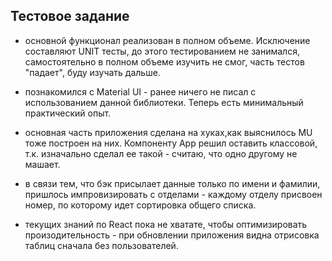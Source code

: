 ## Тестовое задание
 
 - основной функционал реализован в полном объеме. Исключение составляют UNIT тесты, до этого тестированием не занимался, самостоятельно в полном объеме изучить не смог, часть тестов "падает", буду изучать дальше.

 - познакомился с Material UI - ранее ничего не писал с использованием данной библиотеки. Теперь есть минимальный практический опыт.
 
 - основная часть приложения сделана на хуках,как выяснилось MU тоже построен на них. Компоненту App решил оставить классовой, т.к. изначально сделал ее такой - считаю, что одно другому не машает. 

 - в связи тем, что бэк присылает данные только по имени и фамилии, пришлось импровизировать с отделами - каждому отделу присвоен номер, по которому идет сортировка общего списка.
 
 - текущих знаний по React пока не хватате, чтобы оптимизировать произодительность - при обновлении приложения видна отрисовка таблиц сначала без пользователей.
  
